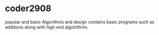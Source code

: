 # coder2908
popular and basic Algorithms and design
contains basic programs such as additions along with high end algolrithms.
